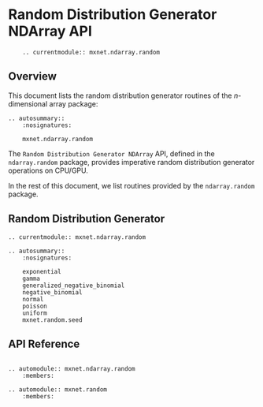 # Random Distribution Generator NDArray API

```eval_rst
    .. currentmodule:: mxnet.ndarray.random
```

## Overview

This document lists the random distribution generator routines of the *n*-dimensional array package:

```eval_rst
.. autosummary::
    :nosignatures:

    mxnet.ndarray.random
```

The `Random Distribution Generator NDArray` API, defined in the `ndarray.random` package, provides
imperative random distribution generator operations on CPU/GPU.

In the rest of this document, we list routines provided by the `ndarray.random` package.

## Random Distribution Generator

```eval_rst
.. currentmodule:: mxnet.ndarray.random

.. autosummary::
    :nosignatures:

    exponential
    gamma
    generalized_negative_binomial
    negative_binomial
    normal
    poisson
    uniform
    mxnet.random.seed
```

## API Reference

<script type="text/javascript" src='../../_static/js/auto_module_index.js'></script>

```eval_rst

.. automodule:: mxnet.ndarray.random
    :members:

.. automodule:: mxnet.random
    :members:

```

<script>auto_index("api-reference");</script>
